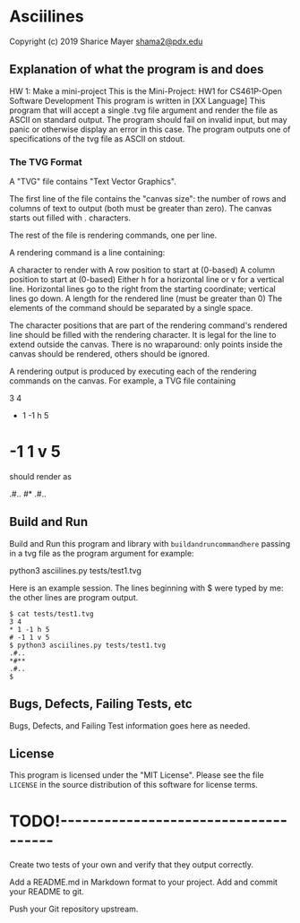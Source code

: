 # Asciilines
Copyright (c) 2019 Sharice Mayer
shama2@pdx.edu


## Explanation of what the program is and does
HW 1: Make a mini-project
This is the Mini-Project: HW1 for CS461P-Open Software Development 
This program is written in [XX Language]
This program that will accept a single .tvg file argument and render the file as ASCII on standard output.
The program should fail on invalid input, but may panic or otherwise display an error in this case.
The program outputs one of specifications of the tvg file as ASCII on stdout.


### The TVG Format
A "TVG" file contains "Text Vector Graphics".

The first line of the file contains the "canvas size": 
the number of rows and columns of text to output (both must be greater than zero). 
The canvas starts out filled with . characters.

The rest of the file is rendering commands, one per line.

A rendering command is a line containing:

A character to render with
A row position to start at (0-based)
A column position to start at (0-based)
Either h for a horizontal line or v for a vertical line. 
Horizontal lines go to the right from the starting coordinate; vertical lines go down.
A length for the rendered line (must be greater than 0)
The elements of the command should be separated by a single space.

The character positions that are part of the rendering command's rendered line should be filled with the rendering character. 
It is legal for the line to extend outside the canvas. 
There is no wraparound: only points inside the canvas should be rendered, others should be ignored.

A rendering output is produced by executing each of the rendering commands on the canvas. 
For example, a TVG file containing

 3 4
 * 1 -1 h 5
 # -1 1 v 5

should render as

 .#..
 *#**
  .#..


## Build and Run

Build and Run this program and library with `buildandruncommandhere` 
passing in a tvg file as the program argument
for example:

python3 asciilines.py tests/test1.tvg


Here is an example session. The lines beginning with $ were typed by me: the other lines are program output.

    $ cat tests/test1.tvg 
    3 4
    * 1 -1 h 5
    # -1 1 v 5
    $ python3 asciilines.py tests/test1.tvg
    .#..
    *#**
    .#..
    $ 

## Bugs, Defects, Failing Tests, etc

Bugs, Defects, and Failing Test information goes here as needed.

## License

This program is licensed under the "MIT License".  Please
see the file `LICENSE` in the source distribution of this
software for license terms.



# TODO!-------------------------------------

Create two tests of your own and verify that they output correctly.

Add a README.md in Markdown format to your project.
Add and commit your README to git.

Push your Git repository upstream.



